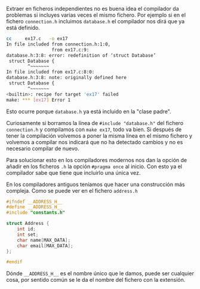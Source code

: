 Extraer en ficheros independientes no es buena idea el compilador da problemas si
incluyes varias veces el mismo fichero. Por ejemplo si en el fichero `connection.h`
incluimos `database.h`  el compilador nos dirá que ya está definido.

```bash
cc     ex17.c   -o ex17
In file included from connection.h:1:0,
                 from ex17.c:9:
database.h:3:8: error: redefinition of ‘struct Database’
 struct Database {
        ^~~~~~~~
In file included from ex17.c:8:0:
database.h:3:8: note: originally defined here
 struct Database {
        ^~~~~~~~
<builtin>: recipe for target 'ex17' failed
make: *** [ex17] Error 1
```

Esto ocurre porque `database.h` ya está incluido en la "clase padre".

Curiosamente si borramos la línea de `#include "database.h"` del fichero `connection.h`
y compilamos con `make ex17`, todo va bien. Si después de tener la compilación
volvemos a poner la misma línea en el mismo fichero y volvemos a compilar nos
indicará que no ha detectado cambios y no es necesario compilar de nuevo. 

Para solucionar esto en los compiladores modernos nos dan la opción de añadir en
los ficheros `.h` la opción `#pragma once` al inicio. Con esto ya el compilador
sabe que tiene que incluirlo una única vez.

En los compiladores antiguos teníamos que hacer una construcción más compleja. 
Como se puede ver en el fichero `address.h`

```c
#ifndef __ADDRESS_H__
#define __ADDRESS_H__
#include "constants.h"

struct Address {
    int id;
    int set;
    char name[MAX_DATA];
    char email[MAX_DATA];
};

#endif
```

Dónde `__ADDRESS_H__` es el nombre único que le damos, puede ser cualquier cosa,
por sentido común se le da el nombre del fichero con la extensión.
